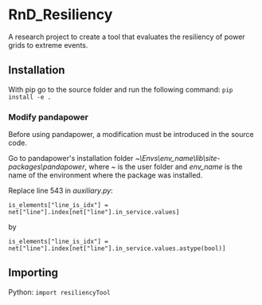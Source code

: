 # RnD_Resiliency
A research project to create a tool that evaluates the resiliency of power grids to extreme events.

## Installation
With pip go to the source folder and run the following command: `pip install -e .`

### Modify pandapower
Before using pandapower, a modification must be introduced in the source code.

Go to pandapower's installation folder *~\Envs\env_name\lib\site-packages\pandapower*, where ~ is the user folder and *env_name* is the name of the environment where the package was installed.

Replace line 543 in *auxiliary.py*:
```
is_elements["line_is_idx"] = net["line"].index[net["line"].in_service.values]
```
by
```
is_elements["line_is_idx"] = net["line"].index[net["line"].in_service.values.astype(bool)]
```
## Importing
Python: `import resiliencyTool`
